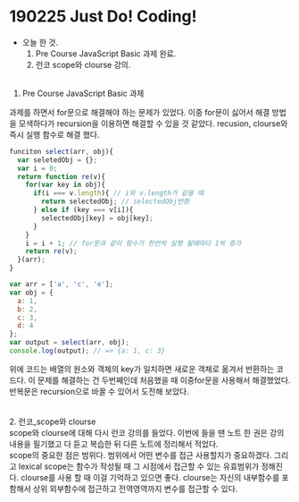 <h1> 190225 Just Do! Coding!</h1>

- 오늘 한 것.<br>
  1. Pre Course JavaScript Basic 과제 완료.
  2. 런코 scope와 clourse 강의.
<br><br>
1. Pre Course JavaScript Basic 과제

과제를 하면서 for문으로 해결해야 하는 문제가 있었다. 이중 for문이 싫어서 해결 방법을 모색하다가 recursion을 이용하면 해결할 수 있을 것 같았다. recusion, clourse와 즉시 실행 함수로 해결 했다. 
```javascript
funciton select(arr, obj){
  var seletedObj = {}; 
  var i = 0;
  return function re(v){
    for(var key in obj){
      if(i === v.length){ // i와 v.length가 같을 때 
        return selectedObj; // selectedObj반환
      } else if (key === v[i]){ 
        selectedObj[key] = obj[key];
      }
    }
    i = i + 1; // for문과 같이 함수가 한번씩 실행 될때마다 1씩 증가
    return re(v);
  }(arr);
}

var arr = ['a', 'c', 'e'];
var obj = {
  a: 1,
  b: 2,
  c: 3,
  d: 4
};
var output = select(arr, obj);
console.log(output); // => {a: 1, c: 3}
```
위에 코드는 배열의 원소와 객체의 key가 일치하면 새로운 객체로 옮겨서 반환하는 코드다. 이 문제를 해결하는 건 두번째인데 처음했을 때 이중for문을 사용해서 해결했었다. 반복문은 recursion으로 바꿀 수 있어서 도전해 보았다.
<br><br><br>
2. 런코_scope와 clourse <br>
scope와 clourse에 대해 다시 런코 강의를 들었다. 이번에 들을 땐 노트 한 권은 강의 내용을 필기했고 다 듣고 복습한 뒤 다른 노트에 정리해서 적었다. <br>
scope의 중요한 점은 범위다. 범위에서 어떤 변수를 접근 사용할지가 중요하겠다. 그리고 lexical scope는 함수가 작성될 때 그 시점에서 접근할 수 있는 유효범위가 정해진다. clourse를 사용 할 때 이걸 기억하고 있으면 좋다. clourse는  자신의 내부함수를 포함해서 상위 외부함수에 접근하고 전역영역까지 변수를 접근할 수 있다. <br>




